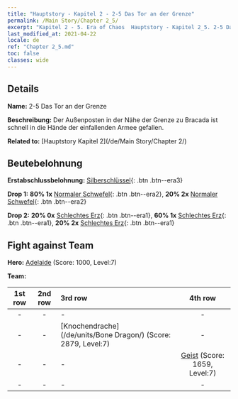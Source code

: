 ```yaml
---
title: "Hauptstory - Kapitel 2 - 2-5 Das Tor an der Grenze"
permalink: /Main Story/Chapter 2_5/
excerpt: "Kapitel 2 - 5. Era of Chaos  Hauptstory - Kapitel 2_5. 2-5 Das Tor an der Grenze"
last_modified_at: 2021-04-22
locale: de
ref: "Chapter 2_5.md"
toc: false
classes: wide
---
```


## Details

 **Name:** 2-5 Das Tor an der Grenze

 **Beschreibung:** Der Außenposten in der Nähe der Grenze zu Bracada ist schnell in die Hände der einfallenden Armee gefallen.

 **Related to:** [Hauptstory Kapitel 2](/de/Main Story/Chapter 2/)

## Beutebelohnung

 **Erstabschlussbelohnung:** [Silberschlüssel](/ItemsDE/con_693/){: .btn .btn--era3}

 **Drop 1:** **80% 1x** [Normaler Schwefel](/ItemsDE/mat_9/){: .btn .btn--era2}, **20% 2x** [Normaler Schwefel](/ItemsDE/mat_9/){: .btn .btn--era2}

 **Drop 2:** **20% 0x** [Schlechtes Erz](/ItemsDE/mat_1/){: .btn .btn--era1}, **60% 1x** [Schlechtes Erz](/ItemsDE/mat_1/){: .btn .btn--era1}, **20% 2x** [Schlechtes Erz](/ItemsDE/mat_1/){: .btn .btn--era1}


## Fight against Team
 **Hero:** [Adelaide](/de/heroes/Adelaide/) (Score: 1000, Level:7)

 **Team:**


  | 1st row | 2nd row | 3rd row | 4th row |
  |:----:|:----:|:----|:----:|
  | - | - | - | - |
  | - | - | [Knochendrache](/de/units/Bone Dragon/) (Score: 2879, Level:7)  | - |
  | - | - | - | [Geist](/de/units/Wight/) (Score: 1659, Level:7)  |
  | - | - | - | - |


